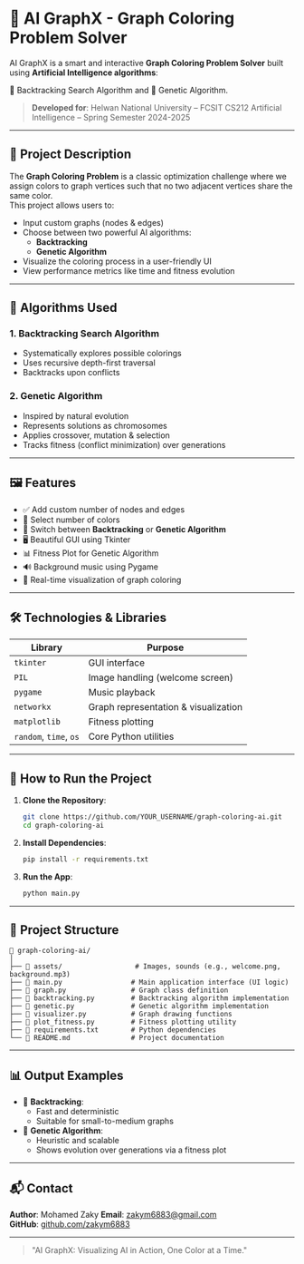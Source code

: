 # 🎨 AI GraphX - Graph Coloring Problem Solver

AI GraphX is a smart and interactive **Graph Coloring Problem Solver** built using **Artificial Intelligence algorithms**:

🧠 Backtracking Search Algorithm and 🧬 Genetic Algorithm.

> **Developed for**:
> Helwan National University – FCSIT
> CS212 Artificial Intelligence – Spring Semester 2024-2025

---

## 📌 Project Description

The **Graph Coloring Problem** is a classic optimization challenge where we assign colors to graph vertices such that no two adjacent vertices share the same color.\
This project allows users to:

- Input custom graphs (nodes & edges)
- Choose between two powerful AI algorithms:
  - **Backtracking**
  - **Genetic Algorithm**
- Visualize the coloring process in a user-friendly UI
- View performance metrics like time and fitness evolution

---

## 🧠 Algorithms Used

### 1. Backtracking Search Algorithm

- Systematically explores possible colorings
- Uses recursive depth-first traversal
- Backtracks upon conflicts

### 2. Genetic Algorithm

- Inspired by natural evolution
- Represents solutions as chromosomes
- Applies crossover, mutation & selection
- Tracks fitness (conflict minimization) over generations

---

## 🖼️ Features

- ✅ Add custom number of nodes and edges
- 🎨 Select number of colors
- 🔁 Switch between **Backtracking** or **Genetic Algorithm**
- 🖥️ Beautiful GUI using Tkinter
- 📊 Fitness Plot for Genetic Algorithm
- 🔊 Background music using Pygame
- 🚀 Real-time visualization of graph coloring

---

## 🛠️ Technologies & Libraries

| Library                | Purpose                              |
| ---------------------- | ------------------------------------ |
| `tkinter`              | GUI interface                        |
| `PIL`                  | Image handling (welcome screen)      |
| `pygame`               | Music playback                       |
| `networkx`             | Graph representation & visualization |
| `matplotlib`           | Fitness plotting                     |
| `random`, `time`, `os` | Core Python utilities                |

---

## 🧪 How to Run the Project

1. **Clone the Repository**:

   ```bash
   git clone https://github.com/YOUR_USERNAME/graph-coloring-ai.git
   cd graph-coloring-ai
   ```

2. **Install Dependencies**:

   ```bash
   pip install -r requirements.txt
   ```

3. **Run the App**:

   ```bash
   python main.py
   ```

---

## 🧾 Project Structure

```
📁 graph-coloring-ai/
│
├── 📂 assets/                  # Images, sounds (e.g., welcome.png, background.mp3)
├── 📄 main.py                 # Main application interface (UI logic)
├── 📄 graph.py                # Graph class definition
├── 📄 backtracking.py         # Backtracking algorithm implementation
├── 📄 genetic.py              # Genetic algorithm implementation
├── 📄 visualizer.py           # Graph drawing functions
├── 📄 plot_fitness.py         # Fitness plotting utility
├── 📄 requirements.txt        # Python dependencies
└── 📄 README.md               # Project documentation
```

---

## 📊 Output Examples

- 🎯 **Backtracking**:
  - Fast and deterministic
  - Suitable for small-to-medium graphs
- 🧬 **Genetic Algorithm**:
  - Heuristic and scalable
  - Shows evolution over generations via a fitness plot

---

## 📬 Contact

**Author**: Mohamed Zaky
**Email**: [zakym6883@gmail.com](mailto\:zakym6883@gmail.com)\
**GitHub**: [github.com/zakym6883](https://github.com/zakym6883)

---

> "AI GraphX: Visualizing AI in Action, One Color at a Time."

